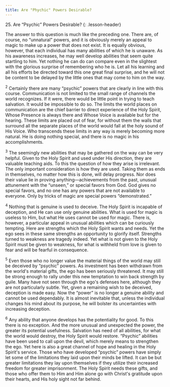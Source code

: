 ```yaml
---
title: Are "Phychic" Powers Desirable?
---
```


25\. Are “Psychic” Powers Desirable?
{: .lesson-header}

The answer to this question is much like the preceding one. There are,
of course, no “unnatural” powers, and it is obviously merely an appeal
to magic to make up a power that does not exist. It is equally obvious,
however, that each individual has many abilities of which he is unaware.
As his awareness increases, he may well develop abilities that seem
quite startling to him. Yet nothing he can do can compare even in the
slightest with the glorious surprise of remembering who he is. Let all
his learning and all his efforts be directed toward this one great final
surprise, and he will not be content to be delayed by the little ones
that may come to him on the way.

<sup>2</sup> Certainly there are many “psychic” powers that are clearly
in line with this course. Communication is not limited to the small
range of channels the world recognizes. If it were, there would be
little point in trying to teach salvation. It would be impossible to do
so. The limits the world places on communication are the chief barrier
to direct experience of the Holy Spirit, Whose Presence is always there
and Whose Voice is available but for the hearing. These limits are
placed out of fear, for without them the walls that surround all the
separate places of the world would fall at the holy sound of His Voice.
Who transcends these limits in any way is merely becoming more natural.
He is doing nothing special, and there is no magic in his
accomplishments.

<sup>3</sup> The seemingly new abilities that may be gathered on the way
can be very helpful. Given to the Holy Spirit and used under His
direction, they are valuable teaching aids. To this the question of how
they arise is irrelevant. The only important consideration is how they
are used. Taking them as ends in themselves, no matter how this is done,
will delay progress. Nor does their value lie in proving
anything—achievements from the past, unusual attunement with the
“unseen,” or special favors from God. God gives no special favors, and
no one has any powers that are not available to everyone. Only by tricks
of magic are special powers “demonstrated.”

<sup>4</sup> Nothing that is genuine is used to deceive. The Holy Spirit
is incapable of deception, and He can use only genuine abilities. What
is used for magic is useless to Him, but what He uses cannot be used for
magic. There is, however, a particular appeal in unusual abilities which
can be curiously tempting. Here are strengths which the Holy Spirit
wants and needs. Yet the ego sees in these same strengths an opportunity
to glorify itself. Strengths turned to weakness are tragedy indeed. Yet
what is not given to the Holy Spirit must be given to weakness, for what
is withheld from love is given to fear and will be fearful in
consequence.

<sup>5</sup> Even those who no longer value the material things of the
world may still be deceived by “psychic” powers. As investment has been
withdrawn from the world's material gifts, the ego has been seriously
threatened. It may still be strong enough to rally under this new
temptation to win back strength by guile. Many have not seen through the
ego's defenses here, although they are not particularly subtle. Yet,
given a remaining wish to be deceived, deception is made easy. Now the
“power” is no longer a genuine ability and cannot be used dependably. It
is almost inevitable that, unless the individual changes his mind about
its purpose, he will bolster its uncertainties with increasing
deception.

<sup>6</sup> Any ability that anyone develops has the potentiality for
good. To this there is no exception. And the more unusual and unexpected
the power, the greater its potential usefulness. Salvation has need of
all abilities, for what the world would destroy, the Holy Spirit would
restore. “Psychic” abilities have been used to call upon the devil,
which merely means to strengthen the ego. Yet here is also a great
channel of hope and healing in the Holy Spirit's service. Those who have
developed “psychic” powers have simply let some of the limitations they
laid upon their minds be lifted. It can be but greater limitations they
lay upon themselves if they utilize their increased freedom for greater
imprisonment. The Holy Spirit needs these gifts, and those who offer
them to Him and Him alone go with Christ's gratitude upon their hearts,
and His holy sight not far behind.

